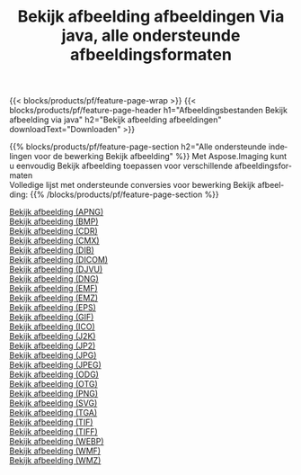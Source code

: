 ﻿---
title: Bekijk afbeelding afbeeldingen Via java, alle ondersteunde afbeeldingsformaten 
weight: 3920
url: /nl/java/viewer 
lang: nl
langdirlevel: 2
locales: zh-hans,ja,it,ru,de,es,fr,nl,id,lt,pl,pt,vi,tr,ko,zh-hant,ar,hi,th,sv,cs,uk,he
description: Met behulp van Aspose.Imaging kunt u eenvoudig Bekijk afbeelding afbeeldingen maken via java
---

{{< blocks/products/pf/feature-page-wrap >}}
{{< blocks/products/pf/feature-page-header h1="Afbeeldingsbestanden Bekijk afbeelding via java" h2="Bekijk afbeelding afbeeldingen" downloadText="Downloaden" >}}


{{% blocks/products/pf/feature-page-section  h2="Alle ondersteunde indelingen voor de bewerking Bekijk afbeelding" %}}
Met Aspose.Imaging kunt u eenvoudig Bekijk afbeelding toepassen voor verschillende afbeeldingsformaten
<br/>
Volledige lijst met ondersteunde conversies voor bewerking Bekijk afbeelding:
{{% /blocks/products/pf/feature-page-section %}}
<div class="container-fluid productfamilypage bg-gray">
    <div class="convertypes bg-gray agp-content section">
        <div class="container">
		<div class="row other-converters">
		    <div class='col-md-2 other-converter remove-lp remove-rp'><a href="/imaging/nl/java/viewer/apng" >Bekijk afbeelding (APNG)</a></div><div class='col-md-2 other-converter remove-lp remove-rp'><a href="/imaging/nl/java/viewer/bmp" >Bekijk afbeelding (BMP)</a></div><div class='col-md-2 other-converter remove-lp remove-rp'><a href="/imaging/nl/java/viewer/cdr" >Bekijk afbeelding (CDR)</a></div><div class='col-md-2 other-converter remove-lp remove-rp'><a href="/imaging/nl/java/viewer/cmx" >Bekijk afbeelding (CMX)</a></div><div class='col-md-2 other-converter remove-lp remove-rp'><a href="/imaging/nl/java/viewer/dib" >Bekijk afbeelding (DIB)</a></div><div class='col-md-2 other-converter remove-lp remove-rp'><a href="/imaging/nl/java/viewer/dicom" >Bekijk afbeelding (DICOM)</a></div><div class='col-md-2 other-converter remove-lp remove-rp'><a href="/imaging/nl/java/viewer/djvu" >Bekijk afbeelding (DJVU)</a></div><div class='col-md-2 other-converter remove-lp remove-rp'><a href="/imaging/nl/java/viewer/dng" >Bekijk afbeelding (DNG)</a></div><div class='col-md-2 other-converter remove-lp remove-rp'><a href="/imaging/nl/java/viewer/emf" >Bekijk afbeelding (EMF)</a></div><div class='col-md-2 other-converter remove-lp remove-rp'><a href="/imaging/nl/java/viewer/emz" >Bekijk afbeelding (EMZ)</a></div><div class='col-md-2 other-converter remove-lp remove-rp'><a href="/imaging/nl/java/viewer/eps" >Bekijk afbeelding (EPS)</a></div><div class='col-md-2 other-converter remove-lp remove-rp'><a href="/imaging/nl/java/viewer/gif" >Bekijk afbeelding (GIF)</a></div><div class='col-md-2 other-converter remove-lp remove-rp'><a href="/imaging/nl/java/viewer/ico" >Bekijk afbeelding (ICO)</a></div><div class='col-md-2 other-converter remove-lp remove-rp'><a href="/imaging/nl/java/viewer/j2k" >Bekijk afbeelding (J2K)</a></div><div class='col-md-2 other-converter remove-lp remove-rp'><a href="/imaging/nl/java/viewer/jp2" >Bekijk afbeelding (JP2)</a></div><div class='col-md-2 other-converter remove-lp remove-rp'><a href="/imaging/nl/java/viewer/jpg" >Bekijk afbeelding (JPG)</a></div><div class='col-md-2 other-converter remove-lp remove-rp'><a href="/imaging/nl/java/viewer/jpeg" >Bekijk afbeelding (JPEG)</a></div><div class='col-md-2 other-converter remove-lp remove-rp'><a href="/imaging/nl/java/viewer/odg" >Bekijk afbeelding (ODG)</a></div><div class='col-md-2 other-converter remove-lp remove-rp'><a href="/imaging/nl/java/viewer/otg" >Bekijk afbeelding (OTG)</a></div><div class='col-md-2 other-converter remove-lp remove-rp'><a href="/imaging/nl/java/viewer/png" >Bekijk afbeelding (PNG)</a></div><div class='col-md-2 other-converter remove-lp remove-rp'><a href="/imaging/nl/java/viewer/svg" >Bekijk afbeelding (SVG)</a></div><div class='col-md-2 other-converter remove-lp remove-rp'><a href="/imaging/nl/java/viewer/tga" >Bekijk afbeelding (TGA)</a></div><div class='col-md-2 other-converter remove-lp remove-rp'><a href="/imaging/nl/java/viewer/tif" >Bekijk afbeelding (TIF)</a></div><div class='col-md-2 other-converter remove-lp remove-rp'><a href="/imaging/nl/java/viewer/tiff" >Bekijk afbeelding (TIFF)</a></div><div class='col-md-2 other-converter remove-lp remove-rp'><a href="/imaging/nl/java/viewer/webp" >Bekijk afbeelding (WEBP)</a></div><div class='col-md-2 other-converter remove-lp remove-rp'><a href="/imaging/nl/java/viewer/wmf" >Bekijk afbeelding (WMF)</a></div><div class='col-md-2 other-converter remove-lp remove-rp'><a href="/imaging/nl/java/viewer/wmz" >Bekijk afbeelding (WMZ)</a></div>
                </div>
        </div>
    </div>
</div>
<br/>
